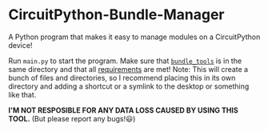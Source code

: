 # CircuitPython-Bundle-Manager
A Python program that makes it easy to manage modules on a CircuitPython device!

Run `main.py` to start the program. Make sure that [`bundle_tools`](https://github.com/UnsignedArduino/CircuitPython-Bundle-Manager/tree/main/bundle_tools) is in the same directory and that all [requirements](https://github.com/UnsignedArduino/CircuitPython-Bundle-Manager/blob/main/requirements.txt) are met!
Note: This will create a bunch of files and directories, so I recommend placing this in its own directory and adding a shortcut or a symlink to the desktop or something like that.

**I'M NOT RESPOSIBLE FOR ANY DATA LOSS CAUSED BY USING THIS TOOL.** (But please report any bugs!😃)
